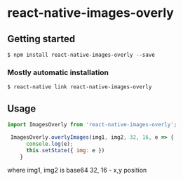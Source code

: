 # react-native-images-overly

## Getting started

`$ npm install react-native-images-overly --save`

### Mostly automatic installation

`$ react-native link react-native-images-overly`

## Usage
```javascript
import ImagesOverly from 'react-native-images-overly';

 ImagesOverly.overlyImages(img1, img2, 32, 16, e => {
      console.log(e);
      this.setState({ img: e })
    }
```
where img1, img2 is base64  32, 16 - x,y position
